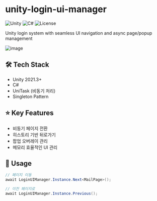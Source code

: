 # unity-login-ui-manager

![Unity](https://img.shields.io/badge/Unity-2021.3+-000000?style=for-the-badge&logo=unity&logoColor=white)
![C#](https://img.shields.io/badge/C%23-239120?style=for-the-badge&logo=c-sharp&logoColor=white)
![License](https://img.shields.io/badge/License-All%20Rights%20Reserved-red?style=for-the-badge)

Unity login system with seamless UI navigation and async page/popup management

![image](https://github.com/user-attachments/assets/f5ac771a-8c5c-4f03-91b0-9b06ed08d111)

## 🛠 Tech Stack
- Unity 2021.3+
- C#
- UniTask (비동기 처리)
- Singleton Pattern

## ⭐ Key Features
- 비동기 페이지 전환
- 히스토리 기반 뒤로가기
- 팝업 오버레이 관리
- 메모리 효율적인 UI 관리

## 📖 Usage
```csharp
// 페이지 이동
await LoginUIManager.Instance.Next<MailPage>();

// 이전 페이지로
await LoginUIManager.Instance.Previous();
